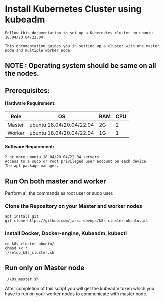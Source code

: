 # Install Kubernetes Cluster using kubeadm
```
Follow this documentation to set up a Kubernetes cluster on ubuntu 18.04/20.04/22.04.

This documentation guides you in setting up a cluster with one master node and multiple worker node.
```
## NOTE : Operating system should be same on all the nodes.

## Prerequisites: 

#### Hardware Requirement:    

|Role|OS|RAM|CPU|
|----|----|----|----|
|Master|ubuntu 18.04/20.04/22.04 |2G|2|
|Worker|ubuntu 18.04/20.04/22.04|1G|1|

#### Software Requirement:   
```
2 or more ubuntu 18.04/20.04/22.04 servers 
Access to a sudo or root privileged user account on each device 
The apt package manager. 
```
## Run On both master and worker
Perform all the commands as root user or sudo user.

### Clone the Repository on your Master and worker nodes
```
apt install git 
git clone https://github.com/jassi-devops/k8s-cluster-ubuntu.git
```
### Install Docker, Docker-engine, Kubeadm, kubectl
```
cd k8s-cluster-ubuntu/
chmod +x *
./setup_k8s_cluster.sh
```
## Run only on Master node
```
./k8s_master.sh
```
After completion of this script you will get the kubeadm token which you have to run on your worker nodes to communicate with master node.
